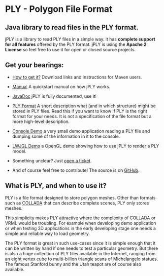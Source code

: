 PLY - Polygon File Format
=========================

Java library to read files in the PLY format.
---------------------------------------------

jPLY is a library to read PLY files in a simple way. It has **complete support
for all features** offered by the PLY format. jPLY is using the
**Apache 2 License** so feel free to use it for open or closed source projects.

Get your bearings:
---------------------------------------------

* [How to get it?](http://jply.smurn.org/jply/download.html) Download links and instructions for
Maven users.

* [Manual](http://jply.smurn.org/jply/manual.html) A quickstart manual on how jPLY works.

* [JavaDoc](http://jply.smurn.org/jply/apidocs/index.html) jPLY is fully documented, use it!

* [PLY Format](http://jply.smurn.org/jply/plyformat.html) A short description what (and in which structure)
might be stored in PLY files. Read this if you want to know if PLY is the
right format for your needs. It is not a specification of the file format but
a more high-level description.

* [Console Demo](http://jply.smurn.org/consoledemo/index.html) a very small demo application
reading a PLY file and dumping some of the information in it to the console.

* [LWJGL Demo](http://jply.smurn.org/lwjgldemo/index.html) a OpenGL demo showing how to
use jPLY to render a PLY model.

* Something unclear? Just [open a ticket](https://github.com/smurn/jPly/issues).

* And of course feel free to contribute! The source is on [GitHub](https://github.com/smurn/jPly).

What is PLY, and when to use it?
---------------------------------------------

  PLY is a file format designed to store polygon meshes. Other than formats
such as [COLLADA](http://www.collada.org) that can describe complete scenes,
PLY only stores meshes.

  This simplicity makes PLY attractive where the complexity of COLLADA or VRML
would be troubling. For example when developing demo application or when
testing 3D applications in the early developing stage one needs a simple
and reliable way to load geometry.

  The PLY format is great in such use-cases since it is simple enough that
it can be written by hand if one needs to test a particular geometry. But there
is also a huge collection of PLY files available in the Internet, ranging
from an eight vertex cube to multi-billion triangle scans of Michelangelo
statues. The famous Stanford bunny and the Utah teapot are of course also
available.
